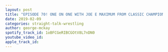 ```yaml
---
layout: post
title: "EPISODE 70! ONE ON ONE WITH JOE E MAXIMUM FROM CLASSIC CHAMPIONSHIP WRESTLING"
date: 2019-02-09
categories: straight-talk-wrestling
author: george-mckay
spotify_track_id: 1oBFCGeRIBCGOtV8L7nDN0
youtube_video_id: 
apple_track_id: 
---
```

